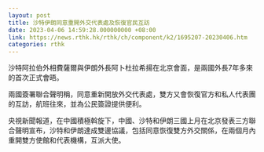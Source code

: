 ```yaml
---
layout: post
title: 沙特伊朗同意重開外交代表處及恢復官民互訪
date: 2023-04-06 14:59:28.000000000 +08:00
link: https://news.rthk.hk/rthk/ch/component/k2/1695207-20230406.htm
categories: rthk
---
```


沙特阿拉伯外相費薩爾與伊朗外長阿卜杜拉希揚在北京會面，是兩國外長7年多來的首次正式會晤。

兩國簽署聯合聲明稱，同意重新開放外交代表處，雙方又會恢復官方和私人代表團的互訪，航班往來，並為公民簽證提供便利。

央視新聞報道，在中國積極斡旋下，中國、沙特和伊朗三國上月在北京發表三方聯合聲明宣布，沙特和伊朗達成雙邊協議，包括同意恢復雙方外交關係，在兩個月內重開雙方使館和代表機構，互派大使。
